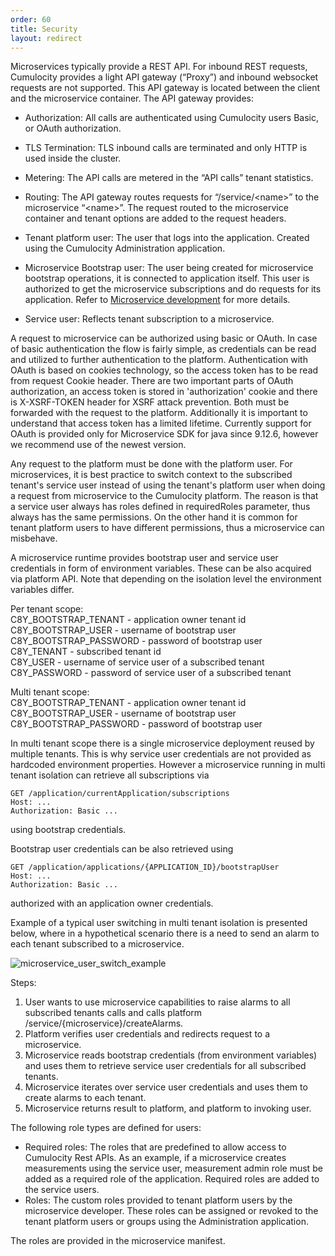 ```yaml
---
order: 60
title: Security
layout: redirect
---
```


Microservices typically provide a REST API. For inbound REST requests, Cumulocity provides a light API gateway (“Proxy”) and inbound websocket requests are not supported. This API gateway is located between the client and the microservice container. The API gateway provides:

* Authorization: All calls are authenticated using Cumulocity users Basic, or OAuth authorization.
* TLS Termination: TLS inbound calls are terminated and only HTTP is used inside the cluster.
* Metering: The API calls are metered in the “API calls” tenant statistics.
* Routing: The API gateway routes requests for “/service/&lt;name&gt;” to the microservice “&lt;name&gt;”. The request routed to the microservice container and tenant options are added to the request headers.

* Tenant platform user: The user that logs into the application. Created using the Cumulocity Administration application. 
* Microservice Bootstrap user: The user being created for microservice bootstrap operations, it is connected to application itself. This user is authorized to get the microservice subscriptions and do requests for its application. Refer to [Microservice development](/guides/microservice-sdk/rest#microservice-development) for more details.
* Service user: Reflects tenant subscription to a microservice.

A request to microservice can be authorized using basic or OAuth. In case of basic authentication the flow is fairly simple, as credentials can be read and utilized to further authentication to the platform. Authentication with OAuth is based on cookies technology, so the access token has to be read from request Cookie header. There are two important parts of OAuth authorization, an access token is stored in 'authorization' cookie and there is X-XSRF-TOKEN header for XSRF attack prevention. Both must be forwarded with the request to the platform. Additionally it is important to understand that access token has a limited lifetime. Currently support for OAuth is provided only for Microservice SDK for java since 9.12.6, however we recommend use of the newest version. 


Any request to the platform must be done with the platform user. For microservices, it is best practice to switch context to the subscribed tenant's service user instead of using the tenant's platform user when doing a request from microservice to the Cumulocity platform. The reason is that a service user always has roles defined in requiredRoles parameter, thus always has the same permissions. On the other hand it is common for tenant platform users to have different permissions, thus a microservice can misbehave. 

A microservice runtime provides bootstrap user and service user credentials in form of environment variables. These can be also acquired via platform API. Note that depending on the isolation level the environment variables differ.

Per tenant scope:  
C8Y_BOOTSTRAP_TENANT - application owner tenant id  
C8Y_BOOTSTRAP_USER - username of bootstrap user   
C8Y_BOOTSTRAP_PASSWORD - password of bootstrap user  
C8Y_TENANT - subscribed tenant id  
C8Y_USER - username of service user of a subscribed tenant   
C8Y_PASSWORD - password of service user of a subscribed tenant 

Multi tenant scope:  
C8Y_BOOTSTRAP_TENANT - application owner tenant id  
C8Y_BOOTSTRAP_USER - username of bootstrap user   
C8Y_BOOTSTRAP_PASSWORD - password of bootstrap user   

In multi tenant scope there is a single microservice deployment reused by multiple tenants. This is why service user credentials are not provided as hardcoded environment properties. However a microservice running in multi tenant isolation can retrieve all subscriptions via 

    GET /application/currentApplication/subscriptions 
    Host: ...
    Authorization: Basic ...

using bootstrap credentials. 

Bootstrap user credentials can be also retrieved using 
    
    GET /application/applications/{APPLICATION_ID}/bootstrapUser
    Host: ...
    Authorization: Basic ...

 authorized with an application owner credentials. 

Example of a typical user switching in multi tenant isolation is presented below, where in a hypothetical scenario there is a need to send an alarm to each tenant subscribed to a microservice. 

![microservice_user_switch_example](/guides/images/concepts-guide/microserviceusersexample.png)

Steps:
1. User wants to use microservice capabilities to raise alarms to all subscribed tenants calls and calls platform /service/{microservice}/createAlarms. 
2. Platform verifies user credentials and redirects request to a microservice. 
3. Microservice reads bootstrap credentials (from environment variables) and uses them to retrieve service user credentials for all subscribed tenants.
4. Microservice iterates over service user credentials and uses them to create alarms to each tenant. 
5. Microservice returns result to platform, and platform to invoking user.    

The following role types are defined for users:

* Required roles: The roles that are predefined to allow access to Cumulocity Rest APIs.
As an example, if a microservice creates measurements using the service user, measurement admin role must be added as a required role of the application.
Required roles are added to the service users.
* Roles: The custom roles provided to tenant platform users by the microservice developer.
These roles can be assigned or revoked to the tenant platform users or groups using the Administration application.

The roles are provided in the microservice manifest.

